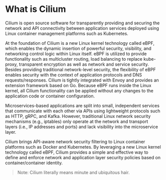 # What is Cilium

Cilium is open source software for transparently providing and securing the network and API connectivity between application services deployed using Linux container management platforms such as Kubernetes.

At the foundation of Cilium is a new Linux kernel technology called eBPF, which enables the dynamic insertion of powerful security, visibility, and networking control logic within Linux itself.
eBPF is utilized to provide functionality such as multicluster routing, load balancing to replace kube-proxy, transparent encryption as well as network and service security.
Besides providing traditional network-level security, the flexibility of eBPF enables security with the context of application protocols and DNS requests/responses.
Cilium is tightly integrated with Envoy and provides an extension framework based on Go.
Because eBPF runs inside the Linux kernel, all Cilium functionality can be applied without any changes to the application code or container configuration.

Microservices-based applications are split into small, independent services that communicate with each other via APIs using lightweight protocols such as HTTP, gRPC, and Kafka.
However, traditional Linux network security mechanisms (e.g., iptables) only operate at the network and transport layers (i.e., IP addresses and ports) and lack visibility into the microservice layer.

Cilium brings API-aware network security filtering to Linux container platforms such as Docker and Kubernetes.
By leveraging a new Linux kernel technology called eBPF, Cilium provides a simple and effective way to define and enforce network and application layer security policies based on container/container identity.

> Note: Cilium literally means minute and ubiquitous hair.

